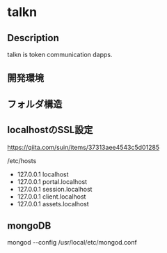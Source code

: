 # talkn

## Description

  talkn is token communication dapps.

## 開発環境

## フォルダ構造


## localhostのSSL設定

https://qiita.com/suin/items/37313aee4543c5d01285

/etc/hosts

- 127.0.0.1       localhost
- 127.0.0.1       portal.localhost
- 127.0.0.1       session.localhost
- 127.0.0.1       client.localhost
- 127.0.0.1       assets.localhost

## mongoDB

mongod --config /usr/local/etc/mongod.conf
